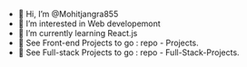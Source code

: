 - 👋 Hi, I’m @Mohitjangra855
- 👀 I’m interested in Web developemont
- 🌱 I’m currently learning React.js
- 👀 See Front-end Projects to go : repo - Projects.
- 👀 See Full-stack Projects to go : repo - Full-Stack-Projects.
